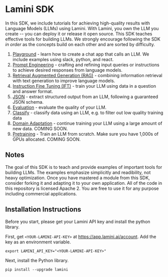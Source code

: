 # Lamini SDK

In this SDK, we include tutorials for achieving high-quality results with Language Models (LLMs) using Lamini.  With Lamini, you own the LLM you create -- you can deploy it or release it open source.  This SDK teaches effective tools for building LLMs.  We strongly encourage following the SDK *in order* as the concepts build on each other and are sorted by difficulty.

1. [Playground](01_playground/playground.md) - learn how to create a chat app that calls an LLM.  We include examples using slack, python, and react.
2. [Prompt Engineering](02_prompt_engineering/prompt_engineering.md) - crafting and refining input queries or instructions to achieve desired responses from language models.
3. [Retrieval Augmented Generation (RAG)](03_RAG/rag.md) - combining information retrieval with text generation to improve language models.
4. [Instruction Fine Tuning (IFT)](04_IFT/ift.md) - train your LLM using data in a question and answer format.
5. [JSON](05_json/json.md) - extract structured output from an LLM, following a guaranteed JSON schema.
6. [Evaluation](06_json/eval.md) - evaluate the quality of your LLM.
7. [Classify](07_classify/classify.md) - classify data using an LLM, e.g. to filter out low quality training data
8. [Domain Adaptation](#) - continue training your LLM using a large amount of new data. COMING SOON.
9. [Pretraining](#) - Train an LLM from scratch.  Make sure you have 1,000s of GPUs allocated. COMING SOON.

## Notes

The goal of this SDK is to teach and provide examples of important tools for building LLMs.  The examples emphasize simplicitly and readibility, not heavy optimization.  Once you have mastered a module from this SDK, consider forking it and adapting it to your own application.  All of the code in this repository is licensed Apache 2. You are free to use it for any purpose including commercial applications.

## Installation Instructions

Before you start, please get your Lamini API key and install the python library.

First, get `<YOUR-LAMINI-API-KEY>` at https://app.lamini.ai/account.
Add the key as an environment variable.
```
export LAMINI_API_KEY="<YOUR-LAMINI-API-KEY>"
```

Next, install the Python library.
```
pip install --upgrade lamini
```

